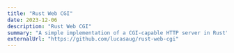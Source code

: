 ```yaml
---
title: "Rust Web CGI"
date: 2023-12-06
description: "Rust Web CGI"
summary: "A simple implementation of a CGI-capable HTTP server in Rust"
externalUrl: "https://github.com/lucasaug/rust-web-cgi"
---
```

